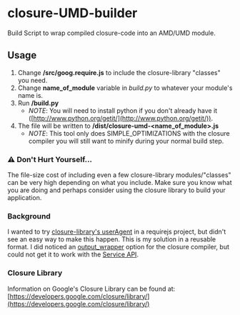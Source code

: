 closure-UMD-builder
=========================

Build Script to wrap compiled closure-code into an AMD/UMD module.

## Usage

1. Change **/src/goog.require.js** to include the closure-library "classes" you need.
2. Change **name_of_module** variable in *build.py* to whatever your module's name is.
3. Run **/build.py**
    - *NOTE*: You will need to install python if you don't already have it ([http://www.python.org/getit/](http://www.python.org/getit/)).
4. The file will be written to **/dist/closure-umd-<name_of_module\>.js**
    - *NOTE*: This tool only does SIMPLE_OPTIMIZATIONS with the closure compiler you will still want to minify during your normal build step.

### :warning: Don't Hurt Yourself...

The file-size cost of including even a few closure-library modules/"classes" can be very high depending on what you include. Make sure you know what you are doing and perhaps consider using the closure library to build your application.


### Background

I wanted to try [closure-library's userAgent](http://docs.closure-library.googlecode.com/git/closure_goog_useragent_useragent.js.html) in a requirejs project, but didn't see an easy way to make this happen. This is my solution in a reusable format. I did noticed an [output_wrapper](https://code.google.com/p/closure-compiler/wiki/FAQ#When_using_Advanced_Optimizations,_Closure_Compiler_adds_new_var) option for the closure compiler, but could not get it to work with the [Service API](https://developers.google.com/closure/compiler/docs/api-ref).

### Closure Library

Information on Google's Closure Library can be found at: [https://developers.google.com/closure/library/](https://developers.google.com/closure/library/)